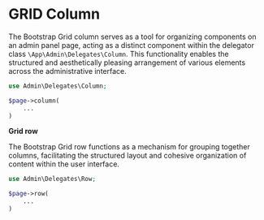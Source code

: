 # GRID Column

The Bootstrap Grid column serves as a tool for organizing components on an admin panel page, acting as a distinct component within the delegator class `\App\Admin\Delegates\Column`. This functionality enables the structured and aesthetically pleasing arrangement of various elements across the administrative interface.
```php
use Admin\Delegates\Column;

$page->column(
	...
)
```
**Grid row**

The Bootstrap Grid row functions as a mechanism for grouping together columns, facilitating the structured layout and cohesive organization of content within the user interface.
```php
use Admin\Delegates\Row;

$page->row(
	...
)
```
